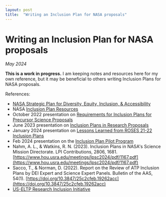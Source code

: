 ```yaml
---
layout: post
title:  "Writing an Inclusion Plan for NASA proposals"
---
```


# Writing an Inclusion Plan for NASA proposals
*May 2024*

**This is a work in progress.** I am keeping notes and resources here for my own reference, but it may be beneficial to others writing Inclusion Plans for NASA proposals.

References:
* [NASA Strategic Plan for Diversity, Equity, Inclusion, & Accessibility](https://www.nasa.gov/wp-content/uploads/2018/08/nasa_deia_strategic_plan-fy22-fy26-final_tagged.pdf)
* NASA [Inclusion Plan Resources](https://science.nasa.gov/researchers/inclusion/)
* October 2022 presentation on [Requirements for Inclusion Plans for Precursor Science Proposals](https://exoplanets.nasa.gov/internal_resources/2576/)
* June 2023 presentation on [Inclusion Plans in Research Proposals](https://science.nasa.gov/wp-content/uploads/2023/08/12-inclusionplans-nahm-watkins.pdf)
* January 2024 presentation on [Lessons Learned from ROSES 21-22 Inclusion Plans](https://science.nasa.gov/wp-content/uploads/2024/01/lessons-learned-presentation-for-aas243.pdf)
* Feb 2024 presentation on the [Inclusion Plan Pilot Program](https://science.nasa.gov/wp-content/uploads/2024/03/hpac-inclusionplans.pdf)
* Nahm, A. L., & Watkins, R. N. (2023). Inclusion Plans in NASA's Science Mission Directorate. LPI Contributions, 2806, 1681. [https://www.hou.usra.edu/meetings/lpsc2024/pdf/1167.pdf](https://www.hou.usra.edu/meetings/lpsc2024/pdf/1167.pdf)
* Sacco, T., & Norman, D. (2022). Report on the Review of ATP Inclusion Plans by DEI Expert and Science Expert Panels. Bulletin of the AAS, 54(1). [https://doi.org/10.3847/25c2cfeb.19262acc](https://doi.org/10.3847/25c2cfeb.19262acc)
* [US-ELTP Research Inclusion Initiative](https://noirlab.edu/science/programs/us-eltp/research-inclusion-initiative)
